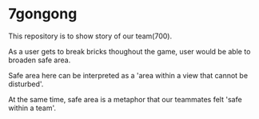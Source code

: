# 7gongong

This repository is to show story of our team(700). 


As a user gets to break bricks thoughout the game, user would be able to broaden safe area. 


Safe area here can be interpreted as a 'area within a view that cannot be disturbed'. 


At the same time, safe area is a metaphor that our teammates felt 'safe within a team'.
